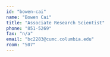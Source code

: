 ```yaml
---
id: "bowen-cai"
name: "Bowen Cai"
title: "Associate Research Scientist"
phone: "851-5269"
fax: "n/a"
email: "bc2283@cumc.columbia.edu"
room: "507"
---
```

